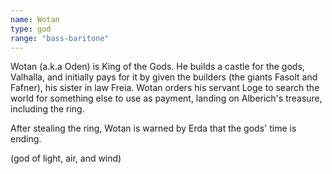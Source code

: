 ```yaml
---
name: Wotan
type: god
range: "bass-baritone"
---
```


Wotan (a.k.a Oden) is King of the Gods. He builds a castle for the gods, Valhalla, and initially pays for it by given the builders (the giants Fasolt and Fafner), his sister in law Freia. Wotan orders his servant Loge to search the world for something else to use as payment, landing on Alberich's treasure, including the ring.

After stealing the ring, Wotan is warned by Erda that the gods' time is ending.



(god of light, air, and wind)